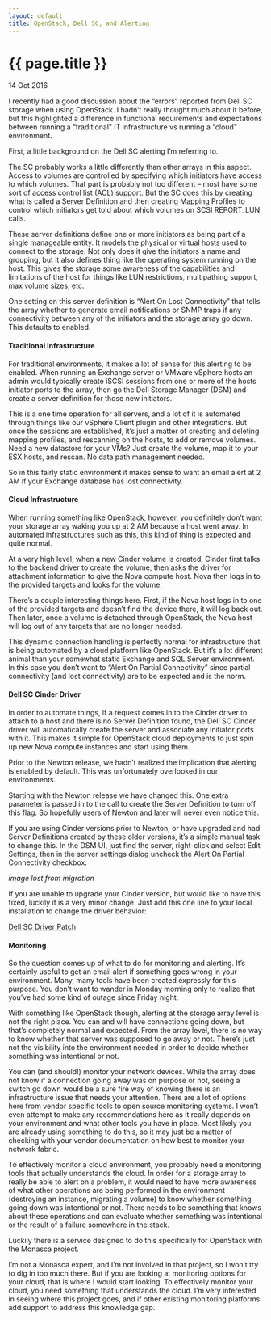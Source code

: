```yaml
---
layout: default
title: OpenStack, Dell SC, and Alerting
---
```


{{ page.title }}
================

<p class="meta">14 Oct 2016</p>

I recently had a good discussion about the “errors” reported from Dell SC
storage when using OpenStack. I hadn’t really thought much about it before, but
this highlighted a difference in functional requirements and expectations
between running a “traditional” IT infrastructure vs running a “cloud”
environment.

First, a little background on the Dell SC alerting I’m referring to.

The SC probably works a little differently than other arrays in this aspect.
Access to volumes are controlled by specifying which initiators have access to
which volumes. That part is probably not too different – most have some sort of
access control list (ACL) support. But the SC does this by creating what is
called a Server Definition and then creating Mapping Profiles to control which
initiators get told about which volumes on SCSI REPORT_LUN calls.

These server definitions define one or more initiators as being part of a
single manageable entity. It models the physical or virtual hosts used to
connect to the storage. Not only does it give the initiators a name and
grouping, but it also defines thing like the operating system running on the
host. This gives the storage some awareness of the capabilities and limitations
of the host for things like LUN restrictions, multipathing support, max volume
sizes, etc.

One setting on this server definition is “Alert On Lost Connectivity” that
tells the array whether to generate email notifications or SNMP traps if any
connectivity between any of the initiators and the storage array go down. This
defaults to enabled.

#### Traditional Infrastructure

For traditional environments, it makes a lot of sense for this alerting to be
enabled. When running an Exchange server or VMware vSphere hosts an admin would
typically create iSCSI sessions from one or more of the hosts initiator ports
to the array, then go the Dell Storage Manager (DSM) and create a server
definition for those new initiators.

This is a one time operation for all servers, and a lot of it is automated
through things like our vSphere Client plugin and other integrations. But once
the sessions are established, it’s just a matter of creating and deleting
mapping profiles, and rescanning on the hosts, to add or remove volumes. Need a
new datastore for your VMs? Just create the volume, map it to your ESX hosts,
and rescan. No data path management needed.

So in this fairly static environment it makes sense to want an email alert at 2
AM if your Exchange database has lost connectivity.

#### Cloud Infrastructure

When running something like OpenStack, however, you definitely don’t want your
storage array waking you up at 2 AM because a host went away. In automated
infrastructures such as this, this kind of thing is expected and quite normal.

At a very high level, when a new Cinder volume is created, Cinder first talks
to the backend driver to create the volume, then asks the driver for attachment
information to give the Nova compute host. Nova then logs in to the provided
targets and looks for the volume.

There’s a couple interesting things here. First, if the Nova host logs in to
one of the provided targets and doesn’t find the device there, it will log back
out. Then later, once a volume is detached through OpenStack, the Nova host
will log out of any targets that are no longer needed.

This dynamic connection handling is perfectly normal for infrastructure that is
being automated by a cloud platform like OpenStack. But it’s a lot different
animal than your somewhat static Exchange and SQL Server environment. In this
case you don’t want to “Alert On Partial Connectivity” since partial
connectivity (and lost connectivity) are to be expected and is the norm.

#### Dell SC Cinder Driver

In order to automate things, if a request comes in to the Cinder driver to
attach to a host and there is no Server Definition found, the Dell SC Cinder
driver will automatically create the server and associate any initiator ports
with it. This makes it simple for OpenStack cloud deployments to just spin up
new Nova compute instances and start using them.

Prior to the Newton release, we hadn’t realized the implication that alerting
is enabled by default. This was unfortunately overlooked in our environments.

Starting with the Newton release we have changed this. One extra parameter is
passed in to the call to create the Server Definition to turn off this flag. So
hopefully users of Newton and later will never even notice this.

If you are using Cinder versions prior to Newton, or have upgraded and had
Server Definitions created by these older versions, it’s a simple manual task
to change this. In the DSM UI, just find the server, right-click and select
Edit Settings, then in the server settings dialog uncheck the Alert On Partial
Connectivity checkbox.

_image lost from migration_

If you are unable to upgrade your Cinder version, but would like to have this
fixed, luckily it is a very minor change. Just add this one line to your local
installation to change the driver behavior:

[Dell SC Driver Patch](https://review.openstack.org/#/c/369770/1/cinder/volume/drivers/dell/dell_storagecenter_api.py)

#### Monitoring

So the question comes up of what to do for monitoring and alerting. It’s
certainly useful to get an email alert if something goes wrong in your
environment. Many, many tools have been created expressly for this purpose. You
don’t want to wander in Monday morning only to realize that you’ve had some
kind of outage since Friday night.

With something like OpenStack though, alerting at the storage array level is
not the right place. You can and will have connections going down, but that’s
completely normal and expected. From the array level, there is no way to know
whether that server was supposed to go away or not. There’s just not the
visibility into the environment needed in order to decide whether something was
intentional or not.

You can (and should!) monitor your network devices. While the array does not
know if a connection going away was on purpose or not, seeing a switch go down
would be a sure fire way of knowing there is an infrastructure issue that needs
your attention. There are a lot of options here from vendor specific tools to
open source monitoring systems. I won’t even attempt to make any
recommendations here as it really depends on your environment and what other
tools you have in place. Most likely you are already using something to do
this, so it may just be a matter of checking with your vendor documentation on
how best to monitor your network fabric.

To effectively monitor a cloud environment, you probably need a monitoring
tools that actually understands the cloud. In order for a storage array to
really be able to alert on a problem, it would need to have more awareness of
what other operations are being performed in the environment (destroying an
instance, migrating a volume) to know whether something going down was
intentional or not. There needs to be something that knows about these
operations and can evaluate whether something was intentional or the result of
a failure somewhere in the stack.

Luckily there is a service designed to do this specifically for OpenStack with
the Monasca project.

I’m not a Monasca expert, and I’m not involved in that project, so I won’t try
to dig in too much there. But if you are looking at monitoring options for your
cloud, that is where I would start looking. To effectively monitor your cloud,
you need something that understands the cloud. I’m very interested in seeing
where this project goes, and if other existing monitoring platforms add support
to address this knowledge gap.
